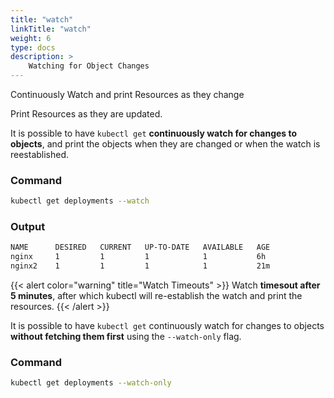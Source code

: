 ```yaml
---
title: "watch"
linkTitle: "watch"
weight: 6
type: docs
description: >
    Watching for Object Changes
---
```


Continuously Watch and print Resources as they change

Print Resources as they are updated.

It is possible to have `kubectl get` **continuously watch for changes to objects**, and print the objects
when they are changed or when the watch is reestablished.

### Command
```bash
kubectl get deployments --watch
```

### Output
```bash
NAME      DESIRED   CURRENT   UP-TO-DATE   AVAILABLE   AGE
nginx     1         1         1            1           6h
nginx2    1         1         1            1           21m
```

{{< alert color="warning" title="Watch Timeouts" >}}
Watch **timesout after 5 minutes**, after which kubectl will re-establish the watch and print the
resources.
{{< /alert >}}

It is possible to have `kubectl get` continuously watch for changes to objects **without fetching them first**
using the `--watch-only` flag.

### Command
```bash
kubectl get deployments --watch-only
```
